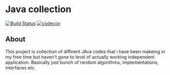 # Java collection

[![Build Status](https://travis-ci.org/Jhoneagle/JavaCollection.svg?branch=master)](https://travis-ci.org/Jhoneagle/JavaCollection)
[![codecov](https://codecov.io/gh/Jhoneagle/JavaCollection/branch/master/graph/badge.svg)](https://codecov.io/gh/Jhoneagle/JavaCollection)

## About

This project is collection of diffirent JAva codes that i have been makeing in my free time but haven't gone to level of actually working independent application. Basically just bunch of random algorithms, implementations, interfaces etc.
